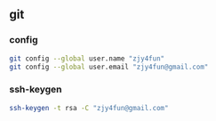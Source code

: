## git

### config

```bash
git config --global user.name "zjy4fun"
git config --global user.email "zjy4fun@gmail.com"
```

### ssh-keygen

```bash
ssh-keygen -t rsa -C "zjy4fun@gmail.com"
```


